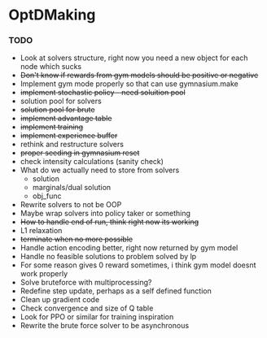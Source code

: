 # OptDMaking

### TODO

 - Look at solvers structure, right now you need a new object for each node which sucks
 - <s> Don't know if rewards from gym models should be positive or negative </s>
 - Implement gym mode properly so that can use gymnasium.make
 - <s> implement stochastic policy - need soluition pool </s>
 - solution pool for solvers
 - <s> solution pool for brute </s>
 - <s> implement advantage table </s>
 - <s> implement training</s>
 - <s> implement experience buffer </s>
 - rethink and restructure solvers
 - <s> proper seeding in gymnasium reset </s>
 - check intensity calculations (sanity check)
 - What do we actually need to store from solvers
    - solution
    - marginals/dual solution
    - obj_func
 - Rewrite solvers to not be OOP
 - Maybe wrap solvers into policy taker or something
 - <s> How to handle end of run, think right now its working</s>
 - L1 relaxation
 - <s> terminate when no more possible </s>
 - Handle action encoding better, right now returned by gym model
 - Handle no feasible solutions to problem solved by lp
 - For some reason gives 0 reward sometimes, i think gym model doesnt work properly
 - Solve bruteforce with multiprocessing?
 - Redefine step update, perhaps as a self defined function 
 - Clean up gradient code
 - Check convergence and size of Q table
 - Look for PPO or similar for training inspiration
 - Rewrite the brute force solver to be asynchronous